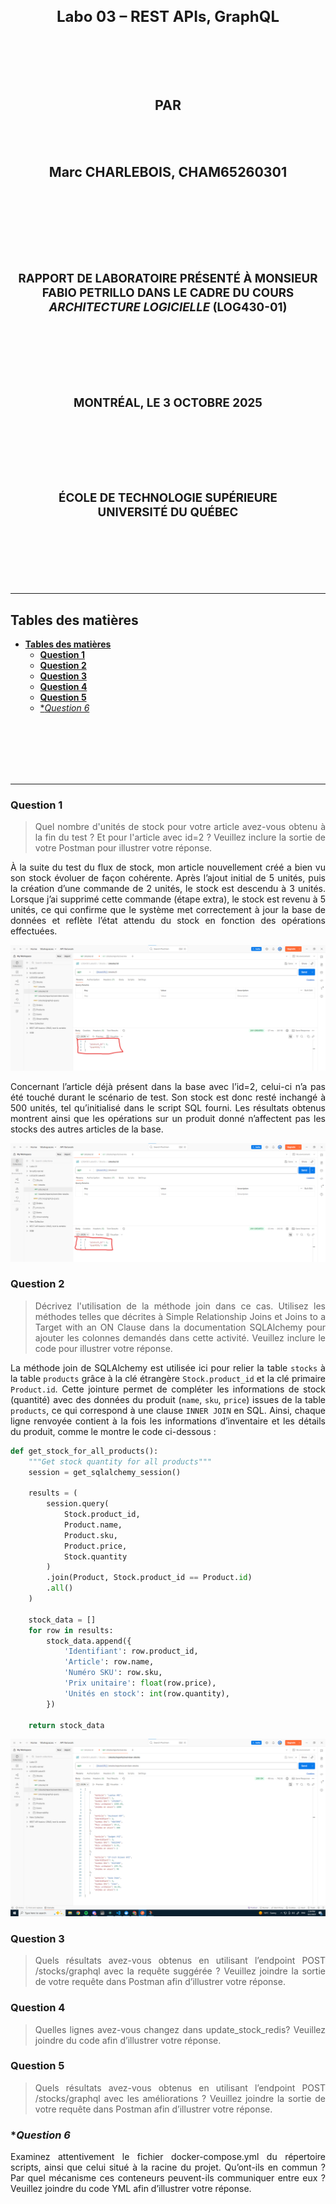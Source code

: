 <div align="center">

<center>
<h1 style="font-size:18pt;">
Labo 03 – REST APIs, GraphQL
</h1>
</center>

<br>
<br>
<br>
<br>

<center>
<h2 style="font-size:16pt;">
PAR
</h2>
</center>

<br>
<br>

<center>
<h2 style="font-size:16pt;">
Marc CHARLEBOIS, CHAM65260301
</h2>
</center>

<br>
<br>
<br>
<br>
<br>
<br>

<center>
<h3 style="font-size:14pt;">
RAPPORT DE LABORATOIRE PRÉSENTÉ À MONSIEUR FABIO PETRILLO DANS LE CADRE DU COURS <em>ARCHITECTURE LOGICIELLE</em> (LOG430-01)
</h3>
</center>

<br>
<br>
<br>
<br>
<br>

<center>
<h3 style="font-size:14pt;">
MONTRÉAL, LE 3 OCTOBRE 2025
</h3>
</center>

<br>
<br>
<br>
<br>
<br>

<center>
<h3 style="font-size:14pt;">
ÉCOLE DE TECHNOLOGIE SUPÉRIEURE<br>
UNIVERSITÉ DU QUÉBEC
</h3>
</center>

<br>
<br>
<br>
<br>
<br>

</div>

---
## **Tables des matières**
- [**Tables des matières**](#tables-des-matières)
  - [**Question 1**](#question-1)
  - [**Question 2**](#question-2)
  - [**Question 3**](#question-3)
  - [**Question 4**](#question-4)
  - [**Question 5**](#question-5)
  - [\**Question 6*](#question-6)

<br>
<br>
<br>
<br>
<br>

---

<div align="justify">

### **Question 1**

> Quel nombre d'unités de stock pour votre article avez-vous obtenu à la fin du test ? Et pour l'article avec id=2 ? Veuillez inclure la sortie de votre Postman pour illustrer votre réponse.


À la suite du test du flux de stock, mon article nouvellement créé a bien vu son stock évoluer de façon cohérente. Après l’ajout initial de 5 unités, puis la création d’une commande de 2 unités, le stock est descendu à 3 unités. Lorsque j’ai supprimé cette commande (étape extra), le stock est revenu à 5 unités, ce qui confirme que le système met correctement à jour la base de données et reflète l’état attendu du stock en fonction des opérations effectuées.

![alt text](question1-1.png)


Concernant l’article déjà présent dans la base avec l’id=2, celui-ci n’a pas été touché durant le scénario de test. Son stock est donc resté inchangé à 500 unités, tel qu’initialisé dans le script SQL fourni. Les résultats obtenus montrent ainsi que les opérations sur un produit donné n’affectent pas les stocks des autres articles de la base.

![alt text](question1-2.png)


### **Question 2**

> Décrivez l'utilisation de la méthode join dans ce cas. Utilisez les méthodes telles que décrites à Simple Relationship Joins et Joins to a Target with an ON Clause dans la documentation SQLAlchemy pour ajouter les colonnes demandés dans cette activité. Veuillez inclure le code pour illustrer votre réponse.

La méthode join de SQLAlchemy est utilisée ici pour relier la table `stocks` à la table `products` grâce à la clé étrangère `Stock.product_id` et la clé primaire `Product.id`. Cette jointure permet de compléter les informations de stock (quantité) avec des données du produit (`name`, `sku`, `price`) issues de la table `products`, ce qui correspond à une clause `INNER JOIN` en SQL. Ainsi, chaque ligne renvoyée contient à la fois les informations d’inventaire et les détails du produit, comme le montre le code ci-dessous :

```Python
def get_stock_for_all_products():
    """Get stock quantity for all products"""
    session = get_sqlalchemy_session()

    results = (
        session.query(
            Stock.product_id,
            Product.name,
            Product.sku,
            Product.price,
            Stock.quantity
        )
        .join(Product, Stock.product_id == Product.id)
        .all()
    )

    stock_data = []
    for row in results:
        stock_data.append({
            'Identifiant': row.product_id,
            'Article': row.name,
            'Numéro SKU': row.sku,
            'Prix unitaire': float(row.price),
            'Unités en stock': int(row.quantity),
        })

    return stock_data
```


![alt text](question2.png)

### **Question 3**

> Quels résultats avez-vous obtenus en utilisant l’endpoint POST /stocks/graphql avec la requête suggérée ? Veuillez joindre la sortie de votre requête dans Postman afin d’illustrer votre réponse.



### **Question 4**

> Quelles lignes avez-vous changez dans update_stock_redis? Veuillez joindre du code afin d’illustrer votre réponse.



### **Question 5**

> Quels résultats avez-vous obtenus en utilisant l’endpoint POST /stocks/graphql avec les améliorations ? Veuillez joindre la sortie de votre requête dans Postman afin d’illustrer votre réponse.



### **Question 6*

Examinez attentivement le fichier docker-compose.yml du répertoire scripts, ainsi que celui situé à la racine du projet. Qu’ont-ils en commun ? Par quel mécanisme ces conteneurs peuvent-ils communiquer entre eux ? Veuillez joindre du code YML afin d’illustrer votre réponse.